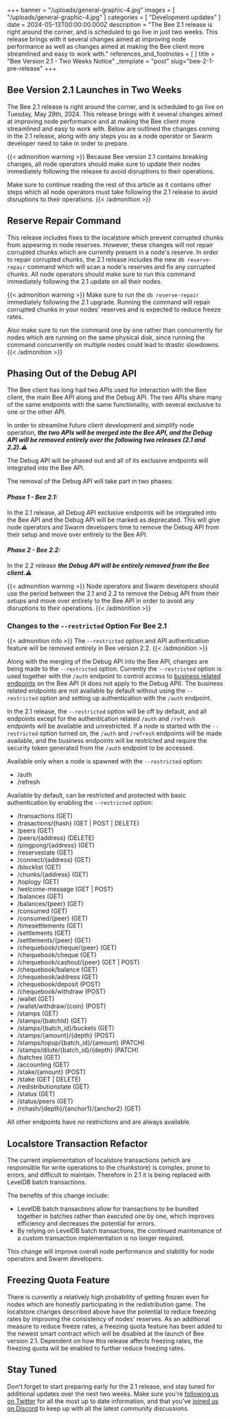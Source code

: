 +++
banner = "/uploads/general-graphic-4.jpg"
images = [ "/uploads/general-graphic-4.jpg" ]
categories = [ "Development updates" ]
date = 2024-05-13T00:00:00.000Z
description = "The Bee 2.1 release is right around the corner, and is scheduled to go live in just two weeks. This release brings with it several changes aimed at improving node performance as well as changes aimed at making the Bee client more streamlined and easy to work with."
references_and_footnotes = [ ]
title = "Bee Version 2.1 - Two Weeks Notice"
_template = "post"
slug="bee-2-1-pre-release"
+++

## Bee Version 2.1 Launches in Two Weeks

The Bee 2.1 release is right around the corner, and is scheduled to go live on Tuesday, May 28th, 2024. This release brings with it several changes aimed at improving node performance and at making the Bee client more streamlined and easy to work with. Below are outlined the changes coming in the 2.1 release, along with any steps you as a node operator or Swarm developer need to take in order to prepare. 

{{< admonition warning >}}
Because Bee version 2.1 contains breaking changes, all node operators should make sure to update their nodes immediately following the release to avoid disruptions to their operations. 

Make sure to continue reading the rest of this article as it contains other steps which all node operators must take following the 2.1 release to avoid disruptions to their operations.
{{< /admonition >}}

## Reserve Repair Command

This release includes fixes to the localstore which prevent corrupted chunks from appearing in node reserves. However, these changes will not repair corrupted chunks which are currently present in a node's reserve. In order to repair corrupted chunks, the 2.1 release includes the new `db reserve-repair` command which will scan a node's reserves and fix any corrupted chunks. All node operators should make sure to run this command immediately following the 2.1 update on all their nodes. 

{{< admonition warning >}}
Make sure to run the `db reserve-repair` immediately following the 2.1 upgrade. Running the command will repair corrupted chunks in your nodes' reserves and is expected to reduce freeze rates.

Also make sure to run the command one by one rather than concurrently for nodes which are running on the same physical disk, since running the command concurrently on multiple nodes could lead to drastic slowdowns.
{{< /admonition >}}

## Phasing Out of the Debug API 

The Bee client has long had two APIs used for interaction with the Bee client, the main Bee API along and the Debug API. The two APIs share many of the same endpoints with the same functionality, with several exclusive to one or the other API.

In order to streamline future client development and simplify node operation, ***the two APIs will be merged into the Bee API, and the Debug API will be removed entirely over the following two releases (2.1 and 2.2).⚠️*** 

The Debug API will be phased out and all of its exclusive endpoints will integrated into the Bee API. 

The removal of the Debug API will take part in two phases:

#### ***Phase 1 - Bee 2.1:***

 In the 2.1 release, all Debug API exclusive endpoints will be integrated into the Bee API and the Debug API will be marked as deprecated. This will give node operators and Swarm developers time to remove the Debug API from their setup and move over entirely to the Bee API.

#### ***Phase 2 - Bee 2.2:***

 In the 2.2 release ***the Debug API will be entirely removed from the Bee client.⚠️*** 

{{< admonition warning >}}
Node operators and Swarm developers should use the period between the 2.1 and 2.2 to remove the Debug API from their setups and move over entirely to the Bee API in order to avoid any disruptions to their operations.
{{< /admonition >}}

### Changes to the `--restricted` Option For Bee 2.1

{{< admonition info >}}
The `--restricted` option and API authentication feature will be removed entirely in Bee version 2.2.
{{< /admonition >}}

Along with the merging of the Debug API into the Bee API, changes are being made to the `--restricted` option. Currently the `--restricted` option is used together with the `/auth` endpoint to control access to [business related endpoints](https://docs.ethswarm.org/docs/bee/working-with-bee/security/) on the Bee API (it does not apply to the Debug API). The business related endpoints are not available by default without using the `--restricted` option and setting up authentication with the `/auth` endpoint.

In the 2.1 release, the `--restricted` option will be off by default, and all endpoints except for the authentication related `/auth` and `/refresh` endpoints will be available and unrestricted. If a node is started with the `--restricted` option turned on, the `/auth` and `/refresh` endpoints will be made available, and the business endpoints will be restricted and require the security token generated from the `/auth` endpoint to be accessed. 


Available only when a node is spawned with the `--restricted` option:
- /auth
- /refresh

Available by default, can be restricted and protected with basic authentication by enabling the `--restricted` option:
- /transactions (GET)
- /trasactions/{hash} (GET | POST | DELETE)
- /peers (GET)
- /peers/{address} (DELETE)
- /pingpong/{address} (GET)
- /reservestate (GET)
- /connect/{address} (GET)
- /blocklist (GET)
- /chunks/{address} (GET)
- /toplogy (GET)
- /welcome-message (GET | POST)
- /balances (GET)
- /balances/{peer} (GET)
- /consumed (GET)
- /consumed/{peer} (GET)
- /timesettlements (GET)
- /settlements (GET)
- /settlements/{peer} (GET)
- /chequebook/cheque/{peer} (GET)
- /chequebook/cheque (GET)
- /chequebook/cashout/{peer} (GET | POST)
- /chequebook/balance (GET)
- /chequebook/address (GET)
- /chequebook/deposit (POST)
- /chequebook/withdraw (POST)
- /wallet (GET)
- /wallet/withdraw/{coin} (POST)
- /stamps (GET)
- /stamps/{batchId} (GET)
- /stamps/{batch_id}/buckets (GET)
- /stamps/{amount}/{depth} (POST)
- /stamps/topup/{batch_id}/{amount} (PATCH)
- /stamps/dilute/{batch_id}/{depth} (PATCH)
- /batches (GET)
- /accounting (GET)
- /stake/{amount} (POST)
- /stake (GET | DELETE)
- /redistributionstate (GET)
- /status (GET)
- /status/peers (GET)
- /rchash/{depth}/{anchor1}/{anchor2} (GET)

All other endpoints have no restrictions and are always available.


## Localstore Transaction Refactor

The current implementation of localstore transactions (which are responsible for write operations to the chunkstore) is complex, prone to errors, and difficult to maintain. Therefore in 2.1 it is being replaced with LevelDB batch transactions. 

The benefits of this change include:

* LevelDB batch transactions allow for transactions to be bundled together in batches rather than executed one by one, which improves efficiency and decreases the potential for errors.
* By relying on LevelDB batch transactions, the continued maintenance  of a custom transaction implementation is no longer required.

This change will improve overall node performance and stability for node operators and Swarm developers. 

## Freezing Quota Feature

There is currently a relatively high probability of getting frozen even for nodes which are honestly participating in the redistribution game. The localstore changes described above have the potential to reduce freezing rates by improving the consistency of nodes' reserves. As an additional measure to reduce freeze rates, a freezing quota feature has been added to the newest smart contract which will be disabled at the launch of Bee version 2.1. Dependent on how this release affects freezing rates, the freezing quota will be enabled to further reduce freezing rates.

## Stay Tuned

Don't forget to start preparing early for the 2.1 release, and stay tuned for additional updates over the next two weeks. Make sure you're [following us on Twitter](https://twitter.com/ethswarm) for all the most up to date information, and that you've [joined us on Discord](https://discord.gg/uX8ekKcwRu) to keep up with all the latest community discussions.